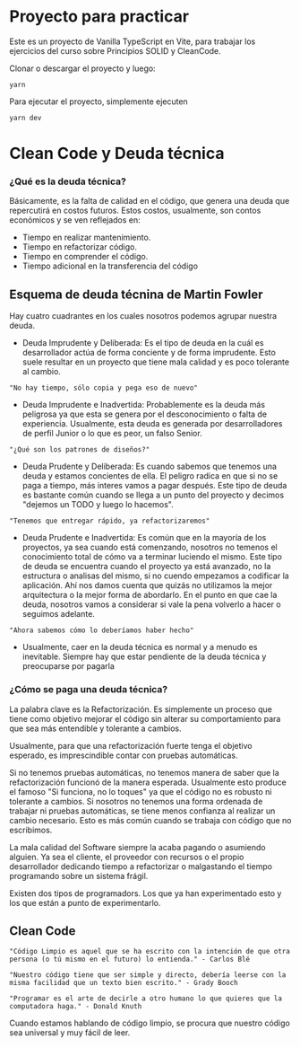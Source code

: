 # Proyecto para practicar

Este es un proyecto de Vanilla TypeScript en Vite, para trabajar los ejercicios del curso sobre Principios SOLID y CleanCode.

Clonar o descargar el proyecto y luego:
```
yarn
```

Para ejecutar el proyecto, simplemente ejecuten
```
yarn dev
```

# Clean Code y Deuda técnica
### ¿Qué es la deuda técnica?
Básicamente, es la falta de calidad en el código, que genera una deuda que repercutirá en costos futuros. Estos costos, usualmente, son contos económicos y se ven reflejados en:
* Tiempo en realizar mantenimiento.
* Tiempo en refactorizar código.
* Tiempo en comprender el código.
* Tiempo adicional en la transferencia del código

## Esquema de deuda técnina de Martin Fowler
Hay cuatro cuadrantes en los cuales nosotros podemos agrupar nuestra deuda.
* Deuda Imprudente y Deliberada: Es el tipo de deuda en la cuál es desarrollador actúa de forma conciente y de forma imprudente. Esto suele resultar en un proyecto que tiene mala calidad y es poco tolerante al cambio.
```
"No hay tiempo, sólo copia y pega eso de nuevo"
```

* Deuda Imprudente e Inadvertida: Probablemente es la deuda más peligrosa ya que esta se genera por el desconocimiento o falta de experiencia. Usualmente, esta deuda es generada por desarrolladores de perfil Junior o lo que es peor, un falso Senior.
```
"¿Qué son los patrones de diseños?"
```

* Deuda Prudente y Deliberada: Es cuando sabemos que tenemos una deuda y estamos concientes de ella. El peligro radica en que si no se paga a tiempo, más interes vamos a pagar después. Este tipo de deuda es bastante común cuando se llega a un punto del proyecto y decimos "dejemos un TODO y luego lo hacemos".
```
"Tenemos que entregar rápido, ya refactorizaremos"
```

* Deuda Prudente e Inadvertida: Es común que en la mayoría de los proyectos, ya sea cuando está comenzando, nosotros no temenos el conocimiento total de cómo va a terminar luciendo el mismo. Este tipo de deuda se encuentra cuando el proyecto ya está avanzado, no la estructura o analisas del mismo, si no cuendo empezamos a codificar la aplicación. Ahí nos damos cuenta que quizás no utilizamos la mejor arquitectura o la mejor forma de abordarlo. En el punto en que cae la deuda, nosotros vamos a considerar si vale la pena volverlo a hacer o seguimos adelante.
```
"Ahora sabemos cómo lo deberíamos haber hecho"
```

- Usualmente, caer en la deuda técnica es normal y a menudo es inevitable. Siempre hay que estar pendiente de la deuda técnica y preocuparse por pagarla

### ¿Cómo se paga una deuda técnica?
La palabra clave es la Refactorización. Es simplemente un proceso que tiene como objetivo mejorar el código sin alterar su comportamiento para que sea más entendible y tolerante a cambios.

Usualmente, para que una refactorización fuerte tenga el objetivo esperado, es imprescindible contar con pruebas automáticas.

Si no tenemos pruebas automáticas, no tenemos manera de saber que la refactorización funcionó de la manera esperada. Usualmente esto produce el famoso "Si funciona, no lo toques" ya que el código no es robusto ni tolerante a cambios. Si nosotros no tenemos una forma ordenada de trabajar ni pruebas automáticas, se tiene menos confianza al realizar un cambio necesario. Esto es más común cuando se trabaja con código que no escribimos.

La mala calidad del Software siempre la acaba pagando o asumiendo alguien. Ya sea el cliente, el proveedor con recursos o el propio desarrollador dedicando tiempo a refactorizar o malgastando el tiempo programando sobre un sistema frágil.

Existen dos tipos de programadors. Los que ya han experimentado esto y los que están a punto de experimentarlo.

## Clean Code
```
"Código Limpio es aquel que se ha escrito con la intención de que otra persona (o tú mismo en el futuro) lo entienda." - Carlos Blé
```

```
"Nuestro código tiene que ser simple y directo, debería leerse con la misma facilidad que un texto bien escrito." - Grady Booch
```

```
"Programar es el arte de decirle a otro humano lo que quieres que la computadora haga." - Donald Knuth
```

Cuando estamos hablando de código limpio, se procura que nuestro código sea universal y muy fácil de leer.
